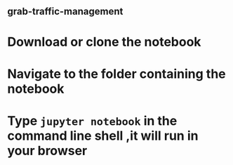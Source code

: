 ## grab-traffic-management

# Download or clone the notebook
# Navigate to the folder containing the notebook
# Type `jupyter notebook` in the command line shell ,it will run in your browser
